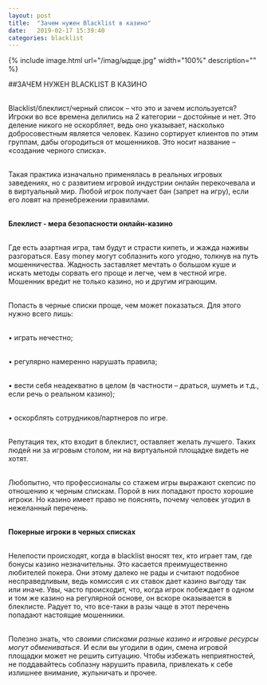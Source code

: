 ```yaml
---
layout: post
title:  "Зачем нужен Blacklist в казино"
date:   2019-02-17 15:39:40
categories: blacklist
---
```


{% include image.html url="/imag/ыдще.jpg" width="100%" description="" %}

##ЗАЧЕМ НУЖЕН BLACKLIST В КАЗИНО

<br>Blacklist/блеклист/черный список – что это и зачем используется? Игроки во все времена делились на 2 категории – достойные и нет. Это деление никого не оскорбляет, ведь оно указывает, насколько добросовестным является человек. Казино сортирует клиентов по этим группам, дабы огородиться от мошенников. Это носит название – «создание черного списка».

<br>Такая практика изначально применялась в реальных игровых заведениях, но с развитием игровой индустрии онлайн перекочевала и в виртуальный мир. Любой игрок получает бан (запрет на игру), если его ловят на пренебрежении правилами.

<br><strong>Блеклист - мера безопасности онлайн-казино</strong>

<br>Где есть азартная игра, там будут и страсти кипеть, и жажда наживы разгораться. Easy money могут соблазнить кого угодно, толкнув на путь мошенничества.  Жадность заставляет мечтать о большом куше и искать методы сорвать его проще и легче, чем в честной игре. Мошенник вредит не только казино, но и другим играющим.

<br>Попасть в черные списки проще, чем может показаться. Для этого нужно всего лишь:

<br>•	играть нечестно;

<br>•	регулярно намеренно нарушать правила;

<br>•	вести себя неадекватно в целом (в частности – драться, шуметь и т.д., если речь о реальном казино);

<br>•	оскорблять сотрудников/партнеров по игре.

<br>Репутация тех, кто входит в блеклист, оставляет желать лучшего. Таких людей ни за игровым столом, ни на виртуальной площадке видеть не хотят.

<br>Любопытно, что профессионалы со стажем игры выражают скепсис по отношению к черным спискам. Порой в них попадают просто хорошие игроки. Но казино имеет право не пояснять, почему человек угодил в нежеланный перечень.

<br><strong>Покерные игроки в черных списках</strong>

<br>Нелепости происходят, когда в blacklist вносят тех, кто играет там, где бонусы казино незначительны. Это касается преимущественно любителей покера. Они этому далеко не рады и считают подобное несправедливым, ведь комиссия с их ставок дает казино выгоду так или иначе. Увы, часто происходит, что, когда игрок побеждает в одном и том же казино на регулярной основе, он вскоре оказывается в блеклисте. Радует то, что все-таки в разы чаще в этот перечень попадают настоящие мошенники.

<br>Полезно знать, что <i>своими списками разные казино и игровые ресурсы могут обмениваться</i>. И если вы угодили в один, смена игровой площадки может не решить ситуацию. Чтобы избежать неприятностей, не поддавайтесь соблазну нарушить правила, привлекать к себе излишнее внимание, жульничать и прочее. 
